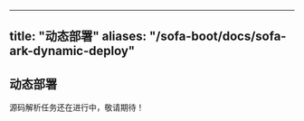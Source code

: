
---
title: "动态部署"
aliases: "/sofa-boot/docs/sofa-ark-dynamic-deploy"
---

## 动态部署

源码解析任务还在进行中，敬请期待！
